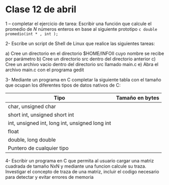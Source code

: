 # Clase 12 de abril
1 – completar el ejercicio de tarea:
Escribir una función que calcule el promedio de $N$ números enteros en base al siguiente prototipo
     ```c
     double promedio(int * , int );
     ```

2- Escribe un script de Shell de Linux que realice las siguientes tareas:

a)	Cree un directorio en el directorio $HOME/INFOII cuyo nombre se recibe por parámetro
b)	Cree un directorio src dentro del directorio anterior
c)	Cree un archivo vacio dentro del directorio src llamado main.c
e)	Abra el archivo main.c con el programa gedit

3- Mediante un programa en C completar la siguiente tabla con el tamaño que ocupan los diferentes tipos de datos nativos de C:

| Tipo  | Tamaño en bytes  |   
|---|---|
| char, unsigned char  |   |
| short int, unsigned short int  |   |
| int, unsigned int, long int, unsigned long int |   |  
| float|   |
| double, long double|   |
| Puntero de cualquier tipo|   |

4- Escribir un programa en C que permita al usuario cargar una matriz cuadrada de tamaño NxN y mediante una funcion calcule su traza.
Investigar el concepto de traza de una matriz, incluir el codigo necesario para detectar y evitar errores de memoria

